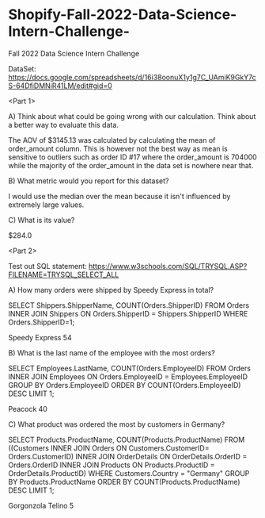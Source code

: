 # Shopify-Fall-2022-Data-Science-Intern-Challenge-
Fall 2022 Data Science Intern Challenge 

DataSet: https://docs.google.com/spreadsheets/d/16i38oonuX1y1g7C_UAmiK9GkY7cS-64DfiDMNiR41LM/edit#gid=0

<Part 1>

A) Think about what could be going wrong with our calculation. Think about a better way to evaluate this data. 

The AOV of $3145.13 was calculated by calculating the mean of order_amount column. This is however not the best way as mean is sensitive to outliers such as order ID #17 where the order_amount is 704000 while the majority of the order_amount in the data set is nowhere near that.

B) What metric would you report for this dataset?

I would use the median over the mean because it isn't influenced by extremely large values.

C) What is its value?

$284.0

<Part 2>

Test out SQL statement: https://www.w3schools.com/SQL/TRYSQL.ASP?FILENAME=TRYSQL_SELECT_ALL

A) How many orders were shipped by Speedy Express in total?

SELECT Shippers.ShipperName, COUNT(Orders.ShipperID)
FROM Orders
INNER JOIN Shippers ON Orders.ShipperID = Shippers.ShipperID
WHERE Orders.ShipperID=1;

Speedy Express	54

B) What is the last name of the employee with the most orders?

SELECT Employees.LastName, COUNT(Orders.EmployeeID)
FROM Orders
INNER JOIN Employees ON Orders.EmployeeID = Employees.EmployeeID
GROUP BY Orders.EmployeeID
ORDER BY COUNT(Orders.EmployeeID) DESC LIMIT 1;

Peacock	40

C) What product was ordered the most by customers in Germany?

SELECT Products.ProductName, COUNT(Products.ProductName)
FROM ((Customers
INNER JOIN Orders ON Customers.CustomerID= Orders.CustomerID)
INNER JOIN OrderDetails ON OrderDetails.OrderID = Orders.OrderID
INNER JOIN Products ON Products.ProductID = OrderDetails.ProductID)
WHERE Customers.Country = "Germany"
GROUP BY Products.ProductName
ORDER BY COUNT(Products.ProductName) DESC LIMIT 1;

Gorgonzola Telino	5

